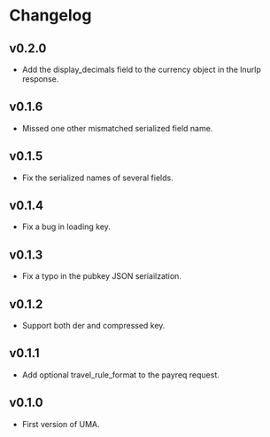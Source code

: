 # Changelog

## v0.2.0

- Add the display_decimals field to the currency object in the lnurlp response.

## v0.1.6

- Missed one other mismatched serialized field name.

## v0.1.5

- Fix the serialized names of several fields.

## v0.1.4

- Fix a bug in loading key.

## v0.1.3

- Fix a typo in the pubkey JSON seriailzation.

## v0.1.2

- Support both der and compressed key.

## v0.1.1

- Add optional travel_rule_format to the payreq request.

## v0.1.0

- First version of UMA.

